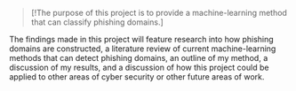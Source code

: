 
> [!The purpose of this project is to provide a machine-learning method that can classify phishing domains.]

The findings made in this project will feature research into how phishing domains are constructed, a literature review of current machine-learning methods that can detect phishing domains, an outline of my method, a discussion of my results, and a discussion of how this project could be applied to other areas of cyber security or other future areas of work.





 